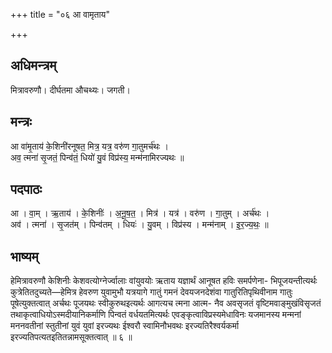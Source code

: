 +++
title = "०६ आ वामृताय"

+++
## अधिमन्त्रम्
मित्रावरुणौ। दीर्घतमा औचथ्यः। जगती।

## मन्त्रः
आ वा॑मृ॒ताय॑ के॒शिनी॑रनूषत॒ मित्र॒ यत्र॒ वरु॑ण गा॒तुमर्च॑थः ।  
अव॒ त्मना॑ सृ॒जतं॒ पिन्व॑तं॒ धियो॑ यु॒वं विप्र॑स्य॒ मन्म॑नामिरज्यथः ॥

## पदपाठः
आ । वा॒म् । ऋ॒ताय॑ । के॒शिनीः॑ । अ॒नू॒ष॒त॒ । मित्र॑ । यत्र॑ । वरु॑ण । गा॒तुम् । अर्च॑थः ।  
अव॑ । त्मना॑ । सृ॒जत॑म् । पिन्व॑तम् । धियः॑ । यु॒वम् । विप्र॑स्य । मन्म॑नाम् । इ॒र॒ज्य॒थः॒ ॥

## भाष्यम्
हेमित्रावरुणौ केशिनीः केशवत्योग्नेर्ज्वालाः वांयुवयोः ऋताय यज्ञार्थं आनूषत हविः समर्पणेना- भिपूजयन्तीत्यर्थः कुत्रेतितदुच्यते—हेमित्र हेवरुण युवामुभौ यत्रयागे गातुं गमनं देवयजनदेशंवा गातुरितिपृथिवीनाम गातुः पूषेत्युक्तत्वात् अर्चथः पूजयथः स्वीकुरुथइत्यर्थः आगत्यच त्मना आत्म- नैव अवसृजतं वृष्टिमवाङ्मुखंविसृजतं तथाकृत्वाधियोऽस्मदीयानिकर्माणि पिन्वतं वर्धयतमित्यर्थः एवङ्कृत्वाविप्रस्यमेधाविनः यजमानस्य मन्मनां मननवतीनां स्तुतीनां युवं युवां इरज्यथः ईश्वरौ स्वामिनौभवथः इरज्यतिरैश्वर्यकर्मा इरज्यतिपत्यतइतितन्नामसूक्तत्वात् ॥ ६ ॥